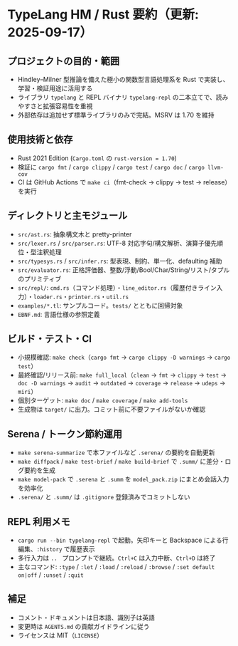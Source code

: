 # TypeLang HM / Rust 要約（更新: 2025-09-17）

## プロジェクトの目的・範囲
- Hindley–Milner 型推論を備えた極小の関数型言語処理系を Rust で実装し、学習・検証用途に活用する
- ライブラリ `typelang` と REPL バイナリ `typelang-repl` の二本立てで、読みやすさと拡張容易性を重視
- 外部依存は追加せず標準ライブラリのみで完結。MSRV は 1.70 を維持

## 使用技術と依存
- Rust 2021 Edition (`Cargo.toml` の `rust-version = 1.70`)
- 検証に `cargo fmt` / `cargo clippy` / `cargo test` / `cargo doc` / `cargo llvm-cov`
- CI は GitHub Actions で `make ci`（fmt-check → clippy → test → release）を実行

## ディレクトリと主モジュール
- `src/ast.rs`: 抽象構文木と pretty-printer
- `src/lexer.rs` / `src/parser.rs`: UTF-8 対応字句/構文解析、演算子優先順位・型注釈処理
- `src/typesys.rs` / `src/infer.rs`: 型表現、制約、単一化、defaulting 補助
- `src/evaluator.rs`: 正格評価器、整数/浮動/Bool/Char/String/リスト/タプルのプリミティブ
- `src/repl/`: `cmd.rs`（コマンド処理）・`line_editor.rs`（履歴付きライン入力）・`loader.rs`・`printer.rs`・`util.rs`
- `examples/*.tl`: サンプルコード。`tests/` とともに回帰対象
- `EBNF.md`: 言語仕様の参照定義

## ビルド・テスト・CI
- 小規模確認: `make check`（`cargo fmt` → `cargo clippy -D warnings` → `cargo test`）
- 最終確認/リリース前: `make full_local`（`clean` → `fmt` → `clippy` → `test` → `doc -D warnings` → `audit` → `outdated` → `coverage` → `release` → `udeps` → `miri`）
- 個別ターゲット: `make doc` / `make coverage` / `make add-tools`
- 生成物は `target/` に出力。コミット前に不要ファイルがないか確認

## Serena / トークン節約運用
- `make serena-summarize` で本ファイルなど `.serena/` の要約を自動更新
- `make diffpack` / `make test-brief` / `make build-brief` で `.summ/` に差分・ログ要約を生成
- `make model-pack` で `.serena` と `.summ` を `model_pack.zip` にまとめ会話入力を効率化
- `.serena/` と `.summ/` は `.gitignore` 登録済みでコミットしない

## REPL 利用メモ
- `cargo run --bin typelang-repl` で起動。矢印キーと Backspace による行編集、`:history` で履歴表示
- 多行入力は `.. ` プロンプトで継続。`Ctrl+C` は入力中断、`Ctrl+D` は終了
- 主なコマンド: `:type` / `:let` / `:load` / `:reload` / `:browse` / `:set default on|off` / `:unset` / `:quit`

## 補足
- コメント・ドキュメントは日本語、識別子は英語
- 変更時は `AGENTS.md` の貢献ガイドラインに従う
- ライセンスは MIT（`LICENSE`）

